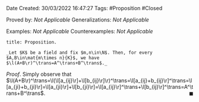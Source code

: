 <br />
<br />

Date Created: 30/03/2022 16:47:27
Tags: #Proposition #Closed 

Proved by: _Not Applicable_
Generalizations: _Not Applicable_

Examples: _Not Applicable_
Counterexamples: _Not Applicable_

``` ad-Proposition
title: Proposition.

_Let $K$ be a field and fix $m,n\in\N$. Then, for every $A,B\in\mat{m\times n}{K}$, we have $\l(A+B\r)^\trans=A^\trans+B^\trans$._

```

_Proof_. Simply observe that $\l(A+B\r)^\trans=\l(\l[a_{ij}\r]+\l[b_{ij}\r]\r)^\trans=\l[a_{ij}+b_{ij}\r]^\trans=\l[a_{ji}+b_{ji}\r]=\l[a_{ji}\r]+\l[b_{ji}\r]=\l[a_{ij}\r]^\trans+\l[b_{ij}\r]^\trans=A^\trans+B^\trans$.<span style="float:right;">$\blacksquare$</span>

